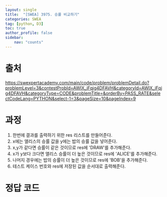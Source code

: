 ```yaml
---
layout: single
title:  "[SWEA] 3975. 승률 비교하기"
categories: SWEA
tag: [python, D3]
toc: true
author_profile: false
sidebar:
    nav: "counts"
---
```


# 출처
<https://swexpertacademy.com/main/code/problem/problemDetail.do?problemLevel=3&contestProbId=AWIX_iFqjg4DFAVH&categoryId=AWIX_iFqjg4DFAVH&categoryType=CODE&problemTitle=&orderBy=PASS_RATE&selectCodeLang=PYTHON&select-1=3&pageSize=10&pageIndex=9>


  
  
# 과정
1. 한번에 결과를 출력하기 위한 res 리스트를 만들어준다.
2. x에는 앨리스의 승률 값을 y에는 밥의 승률 값을 넣어준다.
3. x,y가 같다면 승률이 같은 것이므로 res에 'DRAW'를 추가해준다.
4. x가 y보다 크다면 앨리스 승률이 더 높은 것이므로 res에 'ALICE'를 추가해준다.
5. 나머지 경우에는 밥의 승률이 더 높은 것이므로 res에
'BOB'을 추가해준다.
6. 테스트 케이스 번호와 res에 저장된 값을 순서대로 출력해준다.


  




# 정답 코드
<script src="https://gist.github.com/kghees/643218e7239007019a95a09a0b602e43.js"></script>
      